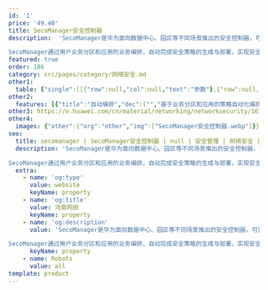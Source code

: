 ```yaml
---
id: '1'
price: '49.40'
title: SecoManager安全控制器
description:  'SecoManager是华为面向数据中心、园区等不同场景推出的安全控制器，可实现全网安全策略集中管理、安全业务编排和高性能日志管理。

SecoManager通过用户业务分区和应用的业务编排，自动完成安全策略的生成与部署，实现安全业务分钟级部署，有效降低安全运维成本。SecoManager协同SDN控制器和HiSec Insight安全态势感知系统联动，将威胁分钟级闭环处置，大幅提升企业网络的威胁防御能力，帮助企业构建全网主动防御体系。'
featured: true
order: 186
category: src/pages/category/网络安全.md
other1: 
  table: {"single":[[{"row":null,"col":null,"text":"参数"},{"row":null,"col":null,"text":"SecoManager安全控制器"}],[{"row":null,"col":null,"text":"基础网元管理"},{"row":null,"col":null,"text":"设备管理：\n支持设备发现、设备管理、虚拟系统管理、配置一致性检查、设备单点登录\n\n\n资源池管理：\n支持资源池的增、删、改、查\n\n\n对象管理：\n地址、服务、应用、网络分区\n\n\n策略管理：\n安全策略、VPC策略、安全服务、任务部署"}],[{"row":null,"col":null,"text":"策略协同"},{"row":null,"col":null,"text":"大数据安全协同：\n接收发自大数据安全分析系统的威胁处置请求，传递至威胁阻断设备\n\n\n控制器协同：\n感知网络拓扑、基于服务链的引流策略下发"}],[{"row":null,"col":null,"text":"策略编排"},{"row":null,"col":null,"text":"基于网络分区、应用互访关系、安全服务、VPC，自动化下发安全策略"}],[{"row":null,"col":null,"text":"策略调优"},{"row":null,"col":null,"text":"根据冗余分析的结果进行策略调优"}],[{"row":null,"col":null,"text":"策略仿真"},{"row":null,"col":null,"text":"根据仿真结果分析变更策略对应用业务的事前影响"}],[{"row":null,"col":null,"text":"日志管理"},{"row":null,"col":null,"text":"百万级IPv4/IPv6会话日志查询以及NAT-Port Range日志、用户端口预分配日志查询。\n通过NAT日志中记录的转换前后IP地址和端口对应关系进行身份关联溯源，实现各类安全审计和取证。"}]]}
other2:
  features: [{"title":"自动编排","dec":["","基于业务分区和应用的策略自动化编排，安全业务分钟级部署",""]},{"title":"智能运维","dec":["","基于应用可视和互访分析的动态策略优化，降低运维成本80%",""]},{"title":"网安协同","dec":["","协同网络与安全联动，威胁分钟级闭环处置",""]},{"title":"日志管理","dec":["百万级日志采集存储性能，NAT溯源轻松调查取证"]}]
other3: https://e.huawei.com/cn/material/networking/networksecurity/167dffb906bc4483a3eeccdc75c9d461
other4:
  images: {"other":{"org":"other","img":["SecoManager安全控制器.webp"]}}
seo:
  title: secomanager | SecoManager安全控制器 | null | 安全管理 | 网络安全 | 企业网络
  description: 'SecoManager是华为面向数据中心、园区等不同场景推出的安全控制器，可实现全网安全策略集中管理、安全业务编排和高性能日志管理。

SecoManager通过用户业务分区和应用的业务编排，自动完成安全策略的生成与部署，实现安全业务分钟级部署，有效降低安全运维成本。SecoManager协同SDN控制器和HiSec Insight安全态势感知系统联动，将威胁分钟级闭环处置，大幅提升企业网络的威胁防御能力，帮助企业构建全网主动防御体系。'
  extra:
    - name: 'og:type'
      value: website
      keyName: property
    - name: 'og:title'
      value: 河南网田
      keyName: property
    - name: 'og:description'
      value: 'SecoManager是华为面向数据中心、园区等不同场景推出的安全控制器，可实现全网安全策略集中管理、安全业务编排和高性能日志管理。

SecoManager通过用户业务分区和应用的业务编排，自动完成安全策略的生成与部署，实现安全业务分钟级部署，有效降低安全运维成本。SecoManager协同SDN控制器和HiSec Insight安全态势感知系统联动，将威胁分钟级闭环处置，大幅提升企业网络的威胁防御能力，帮助企业构建全网主动防御体系。'
      keyName: property
    - name: Robots
      value: all
template: product
---
```

